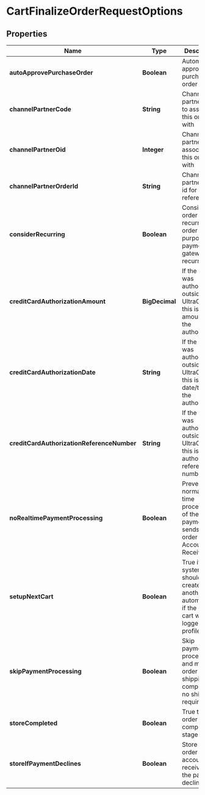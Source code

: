 

# CartFinalizeOrderRequestOptions


## Properties

| Name | Type | Description | Notes |
|------------ | ------------- | ------------- | -------------|
|**autoApprovePurchaseOrder** | **Boolean** | Automatically approve the purchase order |  [optional] |
|**channelPartnerCode** | **String** | Channel partner code to associate this order with |  [optional] |
|**channelPartnerOid** | **Integer** | Channel partner oid to associate this order with |  [optional] |
|**channelPartnerOrderId** | **String** | Channel partner order id for reference |  [optional] |
|**considerRecurring** | **Boolean** | Consider this order a recurring order for the purposes of payment gateway recurring flag |  [optional] |
|**creditCardAuthorizationAmount** | **BigDecimal** | If the order was authorized outside of UltraCart, this is the amount of the authorization |  [optional] |
|**creditCardAuthorizationDate** | **String** | If the order was authorized outside of UltraCart, this is the date/time of the authorization |  [optional] |
|**creditCardAuthorizationReferenceNumber** | **String** | If the order was authorized outside of UltraCart, this is the authorization reference number |  [optional] |
|**noRealtimePaymentProcessing** | **Boolean** | Prevents normal real-time processing of the payment and sends the order to Accounts Receivable |  [optional] |
|**setupNextCart** | **Boolean** | True if the system should create another cart automatically if the current cart was logged into a profile |  [optional] |
|**skipPaymentProcessing** | **Boolean** | Skip payment processing and move the order on to shipping (or completed if no shipping required) |  [optional] |
|**storeCompleted** | **Boolean** | True the order in the completed stage |  [optional] |
|**storeIfPaymentDeclines** | **Boolean** | Store the order in accounts receivable if the payment declines |  [optional] |



